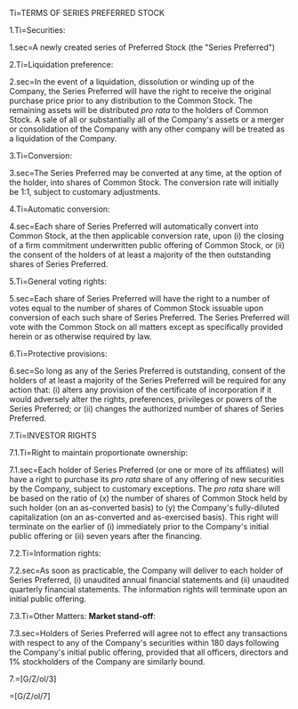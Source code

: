 Ti=TERMS OF SERIES PREFERRED STOCK

1.Ti=Securities:

1.sec=A newly created series of Preferred Stock (the "Series Preferred")

2.Ti=Liquidation preference:

2.sec=In the event of a liquidation, dissolution or winding up of the Company, the Series Preferred will have the right to receive the original purchase price prior to any distribution to the Common Stock. The remaining assets will be distributed _pro rata_ to the holders of Common Stock. A sale of all or substantially all of the Company's assets or a merger or consolidation of the Company with any other company will be treated as a liquidation of the Company.

3.Ti=Conversion:

3.sec=The Series Preferred may be converted at any time, at the option of the holder, into shares of Common Stock. The conversion rate will initially be 1:1, subject to customary adjustments.

4.Ti=Automatic conversion:

4.sec=Each share of Series Preferred will automatically convert into Common Stock, at the then applicable conversion rate, upon (i) the closing of a firm commitment underwritten public offering of Common Stock, or (ii) the consent of the holders of at least a majority of the then outstanding shares of Series Preferred.

5.Ti=General voting rights:

5.sec=Each share of Series Preferred will have the right to a number of votes equal to the number of shares of Common Stock issuable upon conversion of each such share of Series Preferred. The Series Preferred will vote with the Common Stock on all matters except as specifically provided herein or as otherwise required by law.

6.Ti=Protective provisions:

6.sec=So long as any of the Series Preferred is outstanding, consent of the holders of at least a majority of the Series Preferred will be required for any action that: (i) alters any provision of the certificate of incorporation if it would adversely alter the rights, preferences, privileges or powers of the Series Preferred; or (ii) changes the authorized number of shares of Series Preferred.

7.Ti=INVESTOR RIGHTS

7.1.Ti=Right to maintain proportionate ownership:

7.1.sec=Each holder of Series Preferred (or one or more of its affiliates) will have a right to purchase its _pro rata_ share of any offering of new securities by the Company, subject to customary exceptions.  The _pro rata_ share will be based on the ratio of (x) the number of shares of Common Stock held by such holder (on an as-converted basis) to (y) the Company's fully-diluted capitalization (on an as-converted and as-exercised basis). This right will terminate on the earlier of (i) immediately prior to the Company's initial public offering or (ii) seven years after the financing.

7.2.Ti=Information rights:

7.2.sec=As soon as practicable, the Company will deliver to each holder of Series Preferred, (i) unaudited annual financial statements and (ii) unaudited quarterly financial statements. The information rights will terminate upon an initial public offering.

7.3.Ti=Other Matters: <b>Market stand-off</b>:

7.3.sec=Holders of Series Preferred will agree not to effect any transactions with respect to any of the Company's securities within 180 days following the Company's initial public offering, provided that all officers, directors and 1% stockholders of the Company are similarly bound.

7.=[G/Z/ol/3]

=[G/Z/ol/7]